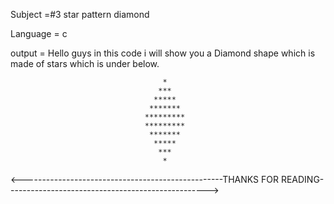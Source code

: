 Subject =#3 star pattern diamond

Language = c

output = Hello guys in this code i will show you a Diamond shape which is made of stars which is under below.

                                      *
                                     ***
                                    *****
                                   *******
                                  *********
                                  *********
                                   *******
                                    *****
                                     ***
                                      *
                                      
                                      
<--------------------------------------------------THANKS FOR READING-------------------------------------------------->
